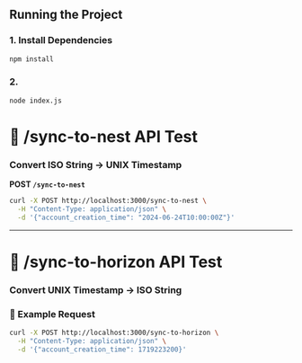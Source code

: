 ## Running the Project

### 1. Install Dependencies

```bash
npm install
```

### 2.
```bash
node index.js
```

# 🔁 /sync-to-nest API Test
### Convert ISO String → UNIX Timestamp

**POST `/sync-to-nest`**

```bash
curl -X POST http://localhost:3000/sync-to-nest \
  -H "Content-Type: application/json" \
  -d '{"account_creation_time": "2024-06-24T10:00:00Z"}'
```

---

# 🔁 /sync-to-horizon API Test
### Convert UNIX Timestamp -> ISO String

### 🧪 Example Request

```bash
curl -X POST http://localhost:3000/sync-to-horizon \
  -H "Content-Type: application/json" \
  -d '{"account_creation_time": 1719223200}'
```
